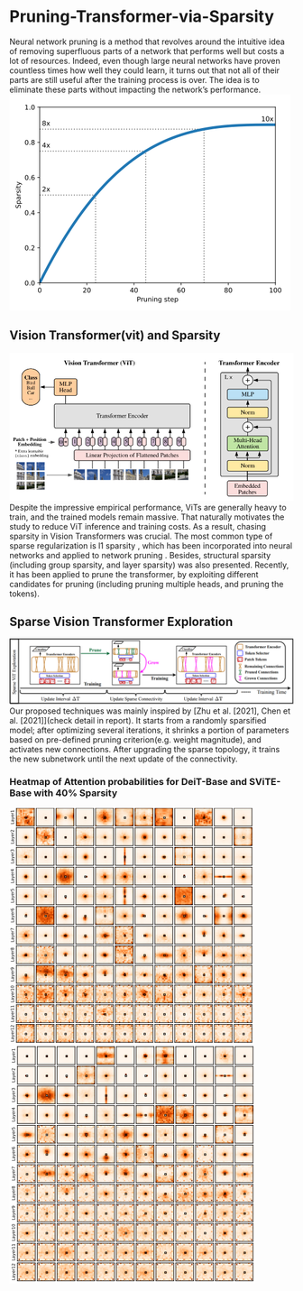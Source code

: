 # Pruning-Transformer-via-Sparsity

Neural network pruning is a method that revolves around the intuitive idea of removing superfluous
parts of a network that performs well but costs a lot of resources. Indeed, even though large neural
networks have proven countless times how well they could learn, it turns out that not all of their parts
are still useful after the training process is over. The idea is to eliminate these parts without impacting
the network’s performance.
![img](https://github.com/Connor-Shen/Pruning-Transformer-via-Sparsity/blob/main/img/gradual.png)

## Vision Transformer(vit) and Sparsity
![img](https://github.com/Connor-Shen/Pruning-Transformer-via-Sparsity/blob/main/img/vit_figure.png)
Despite the impressive empirical performance, ViTs are generally heavy to train, and the trained
models remain massive. That naturally motivates the study to reduce ViT inference and training
costs. As a result, chasing sparsity in Vision Transformers was crucial. The most common type of
sparse regularization is l1 sparsity , which has been incorporated into neural networks and applied to
network pruning . Besides, structural sparsity (including group sparsity, and layer sparsity) was also
presented. Recently, it has been applied to prune the transformer, by exploiting different candidates
for pruning (including pruning multiple heads, and pruning the tokens).

## Sparse Vision Transformer Exploration

![img](https://github.com/Connor-Shen/Pruning-Transformer-via-Sparsity/blob/main/img/structure.png)
Our proposed techniques was mainly inspired by [Zhu et al. [2021], Chen et al. [2021]](check detail in report). It starts from
a randomly sparsified model; after optimizing several iterations, it shrinks a portion of parameters
based on pre-defined pruning criterion(e.g. weight magnitude), and activates new connections. After
upgrading the sparse topology, it trains the new subnetwork until the next update of the connectivity.

### Heatmap of Attention probabilities for DeiT-Base and SViTE-Base with 40% Sparsity
<div style="display:inline-block">
  <img src="https://github.com/Connor-Shen/Pruning-Transformer-via-Sparsity/blob/main/img/heatmap_base.png" alt="image1">
  <img src="https://github.com/Connor-Shen/Pruning-Transformer-via-Sparsity/blob/main/img/heatmap_sparse.png" alt="image2">
</div>
